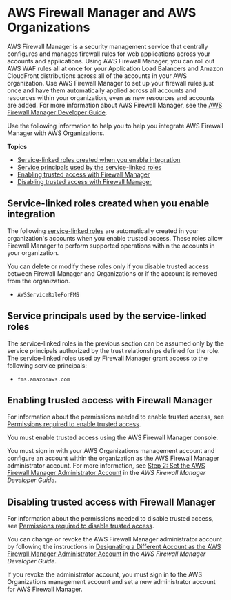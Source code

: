 # AWS Firewall Manager and AWS Organizations<a name="services-that-can-integrate-fms"></a>

AWS Firewall Manager is a security management service that centrally configures and manages firewall rules for web applications across your accounts and applications\. Using AWS Firewall Manager, you can roll out AWS WAF rules all at once for your Application Load Balancers and Amazon CloudFront distributions across all of the accounts in your AWS organization\. Use AWS Firewall Manager to set up your firewall rules just once and have them automatically applied across all accounts and resources within your organization, even as new resources and accounts are added\. For more information about AWS Firewall Manager, see the [AWS Firewall Manager Developer Guide](https://docs.aws.amazon.com/waf/latest/developerguide/fms-chapter.html)\.

Use the following information to help you to help you integrate AWS Firewall Manager with AWS Organizations\.

**Topics**
+ [Service\-linked roles created when you enable integration](#integrate-enable-slr-fms)
+ [Service principals used by the service\-linked roles](#integrate-enable-svcprin-fms)
+ [Enabling trusted access with Firewall Manager](#integrate-enable-ta-fms)
+ [Disabling trusted access with Firewall Manager](#integrate-disable-ta-fms)

## Service\-linked roles created when you enable integration<a name="integrate-enable-slr-fms"></a>

The following [service\-linked roles](https://docs.aws.amazon.com/IAM/latest/UserGuide/using-service-linked-roles.html) are automatically created in your organization's accounts when you enable trusted access\. These roles allow Firewall Manager to perform supported operations within the accounts in your organization\.

You can delete or modify these roles only if you disable trusted access between Firewall Manager and Organizations or if the account is removed from the organization\.
+ `AWSServiceRoleForFMS`

## Service principals used by the service\-linked roles<a name="integrate-enable-svcprin-fms"></a>

The service\-linked roles in the previous section can be assumed only by the service principals authorized by the trust relationships defined for the role\. The service\-linked roles used by Firewall Manager grant access to the following service principals:
+ `fms.amazonaws.com`

## Enabling trusted access with Firewall Manager<a name="integrate-enable-ta-fms"></a>

For information about the permissions needed to enable trusted access, see [Permissions required to enable trusted access](orgs_integrate_services.md#orgs_trusted_access_perms)\.

You must enable trusted access using the AWS Firewall Manager console\.

You must sign in with your AWS Organizations management account and configure an account within the organization as the AWS Firewall Manager administrator account\. For more information, see [Step 2: Set the AWS Firewall Manager Administrator Account](https://docs.aws.amazon.com/waf/latest/developerguide/enable-integration.html) in the *AWS Firewall Manager Developer Guide*\.

## Disabling trusted access with Firewall Manager<a name="integrate-disable-ta-fms"></a>

For information about the permissions needed to disable trusted access, see [Permissions required to disable trusted access](orgs_integrate_services.md#orgs_trusted_access_disable_perms)\.

You can change or revoke the AWS Firewall Manager administrator account by following the instructions in [Designating a Different Account as the AWS Firewall Manager Administrator Account](https://docs.aws.amazon.com/waf/latest/developerguide/fms-change-administrator.html) in the *AWS Firewall Manager Developer Guide*\.

If you revoke the administrator account, you must sign in to the AWS Organizations management account and set a new administrator account for AWS Firewall Manager\.